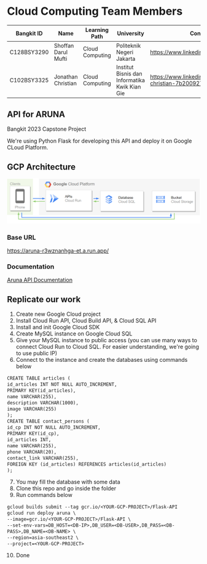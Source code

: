 # Cloud Computing Team Members

| Bangkit ID | Name | Learning Path | University | Contact |
| ----- | ----- | ----- | ----- | ----- |
|C128BSY3290|Shoffan Darul Mufti|Cloud Computing|Politeknik Negeri Jakarta|https://www.linkedin.com/in/shoffanda/|
|C102BSY3325|Jonathan Christian|Cloud Computing|Institut Bisnis dan Informatika Kwik Kian Gie|https://www.linkedin.com/in/jonathan-christian-7b2009272/|

## API for ARUNA

Bangkit 2023 Capstone Project <br>

We're using Python Flask for developing this API and deploy it on Google CLoud Platform.

## GCP Architecture
![gcp_architecture](assets/gcp-architecture.png)

### Base URL
https://aruna-r3wznanhga-et.a.run.app/

### Documentation
[Aruna API Documentation](https://pandarl.notion.site/Aruna-API-Documentation-c63074cec06241ef870e79f623ce5f86?pvs=4)

## Replicate our work

1. Create new Google Cloud project
2. Install Cloud Run API, Cloud Build API, & Cloud SQL API
3. Install and init Google Cloud SDK
4. Create MySQL instance on Google Cloud SQL
5. Give your MySQL instance to public access (you can use many ways to connect Cloud Run to Cloud SQL. For easier understanding, we're going to use public IP)
6. Connect to the instance and create the databases using commands below
```plaintext
CREATE TABLE articles (
id_articles INT NOT NULL AUTO_INCREMENT,
PRIMARY KEY(id_articles),
name VARCHAR(255),
description VARCHAR(1000),
image VARCHAR(255)
);
CREATE TABLE contact_persons (
id_cp INT NOT NULL AUTO_INCREMENT,
PRIMARY KEY(id_cp),
id_articles INT,
name VARCHAR(255),
phone VARCHAR(20),
contact_link VARCHAR(255),
FOREIGN KEY (id_articles) REFERENCES articles(id_articles)
);
```
7. You may fill the database with some data
8. Clone this repo and go inside the folder
9. Run commands below
```plaintext
gcloud builds submit --tag gcr.io/<YOUR-GCP-PROJECT>/Flask-API
gcloud run deploy aruna \
--image=gcr.io/<YOUR-GCP-PROJECT>/Flask-API \
--set-env-vars=DB_HOST=<DB-IP>,DB_USER=<DB-USER>,DB_PASS=<DB-PASS>,DB_NAME=<DB-NAME> \
--region=asia-southeast2 \
--project=<YOUR-GCP-PROJECT>
```
10. Done
